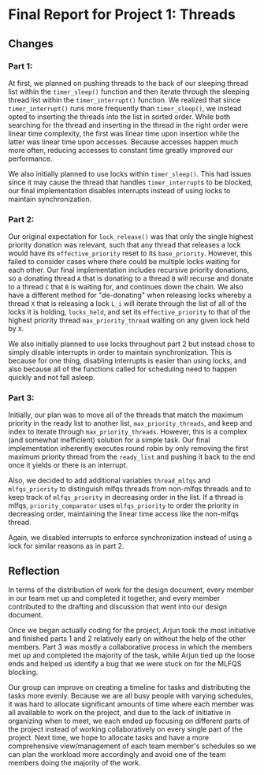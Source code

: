 Final Report for Project 1: Threads
===================================
## Changes

### Part 1:
At first, we planned on pushing threads to the back of our sleeping thread list within the `timer_sleep()` function and then iterate through the sleeping thread list within the `timer_interrupt()` function. We realized that since `timer_interrupt()` runs more frequently than `timer_sleep()`, we instead opted to inserting the threads into the list in sorted order. While both searching for the thread and inserting in the thread in the right order were linear time complexity, the first was linear time upon insertion while the latter was linear time upon accesses. Because accesses happen much more often, reducing accesses to constant time greatly improved our performance. 

We also initially planned to use locks within `timer_sleep()`. This had issues since it may cause the thread that handles `timer_interrupt`s to be blocked, our final implementation disables interrupts instead of using locks to maintain synchronization.

### Part 2:
Our original expectation for `lock_release()` was that only the single highest priority donation was relevant, such that any thread that releases a lock would have its `effective_priority` reset to its `base_priority`. However, this failed to consider cases where there could be multiple locks waiting  for each other. Our final implementation includes recursive priority donations, so a donating thread `A` that is donating to a thread `B` will recurse and donate to a thread `C` that `B` is waiting for, and continues down the chain.  We also have a different method for "de-donating" when releasing locks whereby a thread `X` that is releasing a lock `L_i` will iterate through the list of all of the locks it is holding, `locks_held`, and set its `effective_priority` to that of the highest priority thread `max_priority_thread` waiting on any given lock held by `X`.

We also initially planned to use locks throughout part 2 but instead chose to simply disable interrupts in order to maintain synchronization.  This is because for one thing, disabling interrupts is easier than using locks, and also because all of the functions called for scheduling need to happen quickly and not fall asleep.

### Part 3:
Initially, our plan was to move all of the threads that match the maximum priority in the ready list to another list, `max_priority_threads`, and keep and index to iterate through `max_priority_threads`. However, this is a complex (and somewhat inefficient) solution for a simple task. Our final implementation inherently executes round robin by only removing the first maximum priority thread from the `ready_list` and pushing it back to the end once it yields or there is an interrupt.

Also, we decided to add additional variables ```thread_mlfqs``` and ```mlfqs_priority``` to distinguish mlfqs threads from non-mlfqs threads and to keep track of ```mlfqs_priority``` in decreasing order in the list. If a thread is mlfqs, ```priority_comparator``` uses ```mlfqs_priority``` to order the priority in decreasing order, maintaining the linear time access like the non-mlfqs thread. 

Again, we disabled interrupts to enforce synchronization instead of using a lock for similar reasons as in part 2.

## Reflection

In terms of the distribution of work for the design document, every member in our team met up and completed it together, and every member contributed to the drafting and discussion that went into our design document. 

Once we began actually coding for the project, Arjun took the most initiative and finished parts 1 and 2 relatively early on without the help of the other members. Part 3 was mostly a collaborative process in which the members met up and completed the majority of the task, while Arjun tied up the loose ends and helped us identify a bug that we were stuck on for the MLFQS blocking. 

Our group can improve on creating a timeline for tasks and distributing the tasks more evenly. Because we are all busy people with varying schedules, it was hard to allocate significant amounts of time where each member was all available to work on the project, and due to the lack of initiative in organizing when to meet, we each ended up focusing on different parts of the project instead of working collaboratively on every single part of the project. Next time, we hope to allocate tasks and have a more comprehensive view/management of each team member's schedules so we can plan the workload more accordingly and avoid one of the team members doing the majority of the work. 
